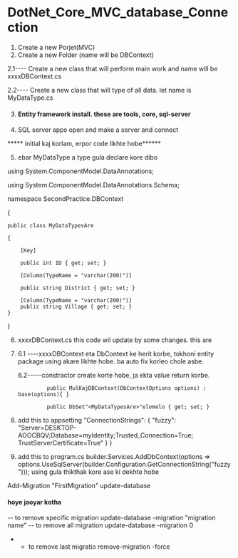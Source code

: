 # DotNet_Core_MVC_database_Connection

1. Create a new Porjet(MVC)
2. Create a new Folder (name will be DBContext)

2.1---- Create a new class that will perform main work and name will be xxxxDBContext.cs
 
2.2---- Create a new  class that will type of all data. let name is MyDataType.cs


3. #### Entity framework install. these are tools,  core, sql-server

4. SQL server apps open and make a server and connect

***** initial kaj korlam, erpor code likhte hobe******

5. ebar MyDataType a type gula declare kore dibo

using System.ComponentModel.DataAnnotations;

using System.ComponentModel.DataAnnotations.Schema;

namespace SecondPractice.DBContext

{

    public class MyDataTypesAre
    
    {
    
        [Key]
        
        public int ID { get; set; }
        
        [Column(TypeName = "varchar(200)")]
        
        public string District { get; set; }

        [Column(TypeName = "varchar(200)")]
        public string Village { get; set; }
    }
}

6.  xxxxDBContext.cs this code wil update by some changes. this are
7.  
    6.1 ----xxxxDBContext eta DbContext ke herit korbe, tokhoni entity package using akare likhte hobe. ba auto fix korleo chole asbe.
    
    6.2-----constractor create korte hobe, ja ekta value return korbe.
    
                public MulKajDBContext(DbContextOptions options) : base(options){ }
    
                public DbSet"<MyDataTypesAre>"elomelo { get; set; }
    
9. add this to appsetting
  "ConnectionStrings": {
    "fuzzy": "Server=DESKTOP-AOOCBQV;Database=myIdentity;Trusted_Connection=True; TrustServerCertificate=True"
  }
} 

10. add this to program.cs
builder.Services.AddDbContext<MulKajDBContext>(options =>
options.UseSqlServer(builder.Configuration.GetConnectionString("fuzzy")));
using gula thikthak kore ase ki dekhte hobe


Add-Migration "FirstMigration"
update-database

####  hoye jaoyar kotha


-- to remove specific migration
update-database -migration "migration name"
-- to remove all migration
update-database -migration 0

- - to remove last migratio
remove-migration -force
    
        

  


   
